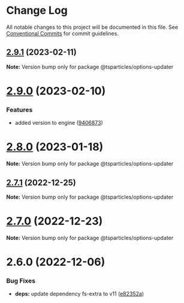 # Change Log

All notable changes to this project will be documented in this file.
See [Conventional Commits](https://conventionalcommits.org) for commit guidelines.

## [2.9.1](https://github.com/matteobruni/tsparticles/compare/@tsparticles/options-updater@2.9.0...@tsparticles/options-updater@2.9.1) (2023-02-11)

**Note:** Version bump only for package @tsparticles/options-updater

# [2.9.0](https://github.com/matteobruni/tsparticles/compare/@tsparticles/options-updater@2.8.0...@tsparticles/options-updater@2.9.0) (2023-02-10)

### Features

-   added version to engine ([9406873](https://github.com/matteobruni/tsparticles/commit/9406873c6551b59e64edbe3a0e4fe59ef2cde4c6))

# [2.8.0](https://github.com/matteobruni/tsparticles/compare/@tsparticles/options-updater@2.7.1...@tsparticles/options-updater@2.8.0) (2023-01-18)

**Note:** Version bump only for package @tsparticles/options-updater

## [2.7.1](https://github.com/matteobruni/tsparticles/compare/@tsparticles/options-updater@2.7.0...@tsparticles/options-updater@2.7.1) (2022-12-25)

**Note:** Version bump only for package @tsparticles/options-updater

# [2.7.0](https://github.com/matteobruni/tsparticles/compare/@tsparticles/options-updater@2.6.0...@tsparticles/options-updater@2.7.0) (2022-12-23)

**Note:** Version bump only for package @tsparticles/options-updater

# 2.6.0 (2022-12-06)

### Bug Fixes

-   **deps:** update dependency fs-extra to v11 ([e82352a](https://github.com/matteobruni/tsparticles/commit/e82352a685960603a58fb222f91d157ee65967de))
